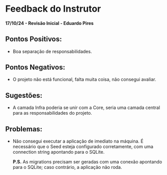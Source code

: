 

# Feedback do Instrutor

#### 17/10/24 - Revisão Inicial - Eduardo Pires

## Pontos Positivos:

- Boa separação de responsabilidades.

## Pontos Negativos:

- O projeto não está funcional, falta muita coisa, não consegui avaliar.

## Sugestões:

- A camada Infra poderia se unir com a Core, seria uma camada central para as responsabilidades do projeto.

## Problemas:

- Não consegui executar a aplicação de imediato na máquina. É necessário que o Seed esteja configurado corretamente, com uma connection string apontando para o SQLite.

  **P.S.** As migrations precisam ser geradas com uma conexão apontando para o SQLite; caso contrário, a aplicação não roda.

